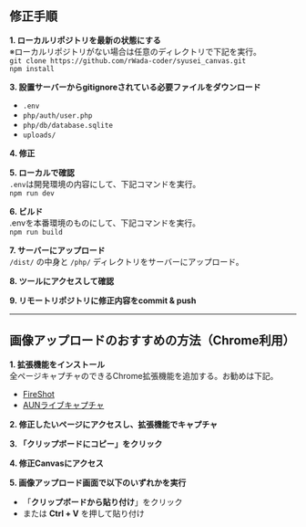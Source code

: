 ## 修正手順

**1. ローカルリポジトリを最新の状態にする**  
  ※ローカルリポジトリがない場合は任意のディレクトリで下記を実行。  
  `git clone https://github.com/rWada-coder/syusei_canvas.git`  
  `npm install`

**3. 設置サーバーからgitignoreされている必要ファイルをダウンロード**  
   * `.env`
   * `php/auth/user.php`
   * `php/db/database.sqlite`
   * `uploads/`

**4. 修正**  
  
**5. ローカルで確認**  
   `.env`は開発環境の内容にして、下記コマンドを実行。  
   `npm run dev`

**6. ビルド**  
   .envを本番環境のものにして、下記コマンドを実行。  
   `npm run build`

**7. サーバーにアップロード**  
   `/dist/` の中身と `/php/` ディレクトリをサーバーにアップロード。

**8. ツールにアクセスして確認**  

**9. リモートリポジトリに修正内容をcommit & push**  


---

## 画像アップロードのおすすめの方法（Chrome利用）

**1. 拡張機能をインストール**  
   全ページキャプチャのできるChrome拡張機能を追加する。お勧めは下記。
   * [FireShot](https://chromewebstore.google.com/detail/mcbpblocgmgfnpjjppndjkmgjaogfceg?utm_source=item-share-cb)
   * [AUNライブキャプチャ](https://chromewebstore.google.com/detail/nklehcoamlgpnlljogplljnidlciimgo?utm_source=item-share-cb)

**2. 修正したいページにアクセスし、拡張機能でキャプチャ**

**3. 「クリップボードにコピー」をクリック**

**4. 修正Canvasにアクセス**

**5. 画像アップロード画面で以下のいずれかを実行**  
   - 「**クリップボードから貼り付け**」をクリック  
   - または **Ctrl + V** を押して貼り付け
